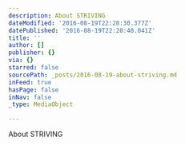 ```yaml
---
description: About STRIVING
dateModified: '2016-08-19T22:28:30.377Z'
datePublished: '2016-08-19T22:28:40.041Z'
title: ''
author: []
publisher: {}
via: {}
starred: false
sourcePath: _posts/2016-08-19-about-striving.md
inFeed: true
hasPage: false
inNav: false
_type: MediaObject

---
```

About STRIVING